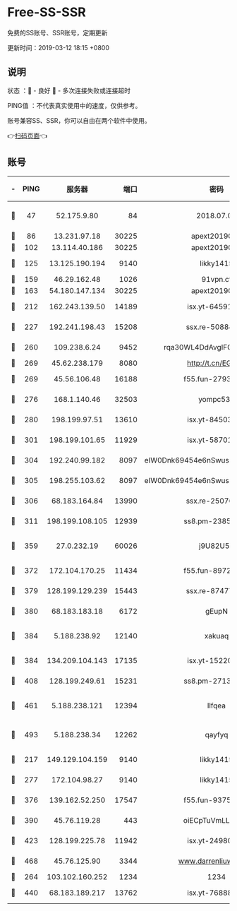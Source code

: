 # Free-SS-SSR

免费的SS账号、SSR账号，定期更新

更新时间：2019-03-12 18:15 +0800

## 说明

状态     ：🙂 - 良好 🙁 - 多次连接失败或连接超时

PING值   ：不代表真实使用中的速度，仅供参考。

账号兼容SS、SSR，你可以自由在两个软件中使用。

👉[扫码页面](https://liesauer.github.io/Free-SS-SSR/)👈

## 账号

|-|PING|服务器|端口|密码|加密方式|区域|
|:----:|:----:|:-----:|-----:|:----:|:----:|:----:|
|🙂|47|52.175.9.80|84|2018.07.07|chacha20-ietf-poly1305|HK|
|🙂|86|13.231.97.18|30225|apext2019006|chacha20|JP|
|🙂|102|13.114.40.186|30225|apext2019006|chacha20|JP|
|🙂|125|13.125.190.194|9140|likky1415|aes-256-cfb|KR|
|🙂|159|46.29.162.48|1026|91vpn.cf|rc4-md5|RU|
|🙂|163|54.180.147.134|30225|apext2019006|chacha20|KR|
|🙂|212|162.243.139.50|14189|isx.yt-64591414|aes-256-cfb|US|
|🙂|227|192.241.198.43|15208|ssx.re-50884758|aes-256-cfb|US|
|🙂|260|109.238.6.24|9452|rqa30WL4DdAvgIFG6Fs3znzTa|aes-256-cfb|FR|
|🙂|269|45.62.238.179|8080|http://t.cn/EGJIyrl|rc4-md5|CA|
|🙂|269|45.56.106.48|16188|f55.fun-27930556|aes-256-cfb|US|
|🙂|276|168.1.140.46|32503|yompc535|aes-256-cfb|AU|
|🙂|280|198.199.97.51|13610|isx.yt-84503596|aes-256-cfb|US|
|🙂|301|198.199.101.65|11929|isx.yt-58701773|aes-256-cfb|US|
|🙂|304|192.240.99.182|8097|eIW0Dnk69454e6nSwuspv9DmS201tQ0D|aes-256-cfb|US|
|🙂|305|198.255.103.62|8097|eIW0Dnk69454e6nSwuspv9DmS201tQ0D|aes-256-cfb|US|
|🙂|306|68.183.164.84|13990|ssx.re-25076562|aes-256-cfb|US|
|🙂|311|198.199.108.105|12939|ss8.pm-23852707|aes-256-cfb|US|
|🙂|359|27.0.232.19|60026|j9U82U53|xchacha20-ietf-poly1305|HK|
|🙂|372|172.104.170.25|11434|f55.fun-89729095|aes-256-cfb|SG|
|🙂|379|128.199.129.239|15443|ssx.re-87477398|aes-256-cfb|SG|
|🙂|380|68.183.183.18|6172|gEupN|aes-256-cfb|SG|
|🙂|384|5.188.238.92|12140|xakuaq|chacha20-ietf-poly1305|BR|
|🙂|384|134.209.104.143|17135|isx.yt-15220743|aes-256-cfb|SG|
|🙂|408|128.199.249.61|15231|ss8.pm-27130247|aes-256-cfb|SG|
|🙂|461|5.188.238.121|12394|llfqea|chacha20-ietf-poly1305|BR|
|🙂|493|5.188.238.34|12262|qayfyq|chacha20-ietf-poly1305|BR|
|🙂|217|149.129.104.159|9140|likky1415|aes-256-cfb|HK|
|🙂|277|172.104.98.27|9140|likky1415|aes-256-cfb|JP|
|🙂|376|139.162.52.250|17547|f55.fun-93753526|aes-256-cfb|SG|
|🙂|390|45.76.119.28|443|oiECpTuVmLLxk4Ts|aes-256-cfb|AU|
|🙂|423|128.199.225.78|11942|isx.yt-24980353|aes-256-cfb|SG|
|🙂|468|45.76.125.90|3344|www.darrenliuwei.com|aes-256-cfb|AU|
|🙁|264|103.102.160.252|1234|1234|rc4-md5|JP|
|🙁|440|68.183.189.217|13762|isx.yt-76888960|aes-256-cfb|SG|
